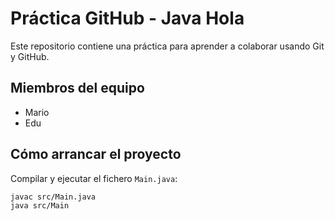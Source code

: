 # Práctica GitHub - Java Hola

Este repositorio contiene una práctica para aprender a colaborar usando Git y GitHub.

## Miembros del equipo
- Mario  
- Edu
  

## Cómo arrancar el proyecto

Compilar y ejecutar el fichero `Main.java`:
```bash
javac src/Main.java
java src/Main
